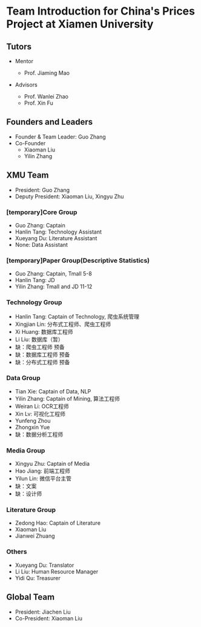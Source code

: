 # Team Introduction for China's Prices Project at Xiamen University

## Tutors

- Mentor
  - Prof. Jiaming Mao

- Advisors
  - Prof. Wanlei Zhao
  - Prof. Xin Fu



## Founders and Leaders

- Founder & Team Leader: Guo Zhang
- Co-Founder
  - Xiaoman Liu
  - Yilin Zhang



## XMU Team

- President: Guo Zhang
- Deputy President: Xiaoman Liu, Xingyu Zhu


### [temporary]Core Group

- Guo Zhang: Captain
- Hanlin Tang: Technology Assistant 
- Xueyang Du: Literature Assistant
- None: Data Assistant


### [temporary]Paper Group(Descriptive Statistics)

- Guo Zhang: Captain, Tmall 5-8
- Hanlin Tang: JD
- Yilin Zhang: Tmall and JD 11-12


### Technology Group
- Hanlin Tang: Captain of Technology, 爬虫系统管理
- Xingjian Lin: 分布式工程师、爬虫工程师
- Xi Huang: 数据库工程师
- Li Liu: 数据库（暂）
- 缺：爬虫工程师 预备
- 缺：数据库工程师 预备
- 缺：分布式工程师 预备


### Data Group
- Tian Xie: Captain of Data, NLP
- Yilin Zhang: Captain of Mining, 算法工程师
- Weiran Li: OCR工程师
- Xin Lv: 可视化工程师
- Yunfeng Zhou
- Zhongxin Yue
- 缺：数据分析工程师


### Media Group

- Xingyu Zhu: Captain of Media
- Hao Jiang: 前端工程师
- Yilun Lin: 微信平台主管
- 缺：文案
- 缺：设计师


### Literature Group

- Zedong Hao: Captain of Literature
- Xiaoman Liu
- Jianwei Zhuang


### Others

- Xueyang Du: Translator
- Li Liu: Human Resource Manager
- Yidi Qu: Treasurer


## Global Team
- President: Jiachen Liu
- Co-President: Xiaoman Liu

